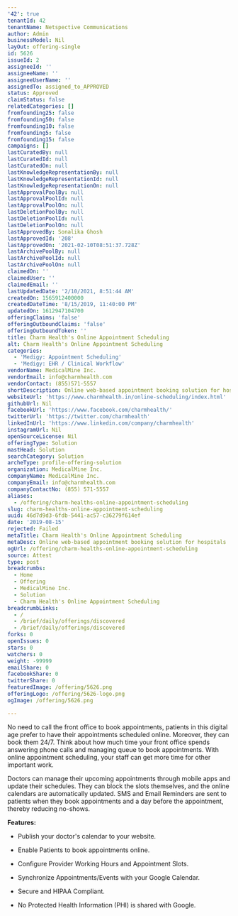 ```yaml
---
'42': true
tenantId: 42
tenantName: Netspective Communications
author: Admin
businessModel: Nil
layOut: offering-single
id: 5626
issueId: 2
assigneeId: ''
assigneeName: ''
assigneeUserName: ''
assignedTo: assigned_to_APPROVED
status: Approved
claimStatus: false
relatedCategories: []
fromfounding25: false
fromfounding50: false
fromfounding10: false
fromfounding5: false
fromfounding15: false
campaigns: []
lastCuratedBy: null
lastCuratedId: null
lastCuratedOn: null
lastKnowledgeRepresentationBy: null
lastKnowledgeRepresentationId: null
lastKnowledgeRepresentationOn: null
lastApprovalPoolBy: null
lastApprovalPoolId: null
lastApprovalPoolOn: null
lastDeletionPoolBy: null
lastDeletionPoolId: null
lastDeletionPoolOn: null
lastApprovedBy: Sonalika Ghosh
lastApprovedId: '208'
lastApprovedOn: '2021-02-10T08:51:37.728Z'
lastArchivePoolBy: null
lastArchivePoolId: null
lastArchivePoolOn: null
claimedOn: ''
claimedUser: ''
claimedEmail: ''
lastUpdatedDate: '2/10/2021, 8:51:44 AM'
createdOn: 1565912400000
createdDateTime: '8/15/2019, 11:40:00 PM'
updatedOn: 1612947104700
offeringClaims: 'false'
offeringOutboundClaims: 'false'
offeringOutboundToken: ''
title: Charm Health's Online Appointment Scheduling
alt: Charm Health's Online Appointment Scheduling
categories:
  - 'Medigy: Appointment Scheduling'
  - 'Medigy: EHR / Clinical Workflow'
vendorName: MedicalMine Inc.
vendorEmail: info@charmhealth.com
vendorContact: (855)571-5557
shortDescription: Online web-based appointment booking solution for hospitals
websiteUrl: 'https://www.charmhealth.in/online-scheduling/index.html'
githubUrl: Nil
facebookUrl: 'https://www.facebook.com/charmhealth/'
twitterUrl: 'https://twitter.com/charmhealth'
linkedInUrl: 'https://www.linkedin.com/company/charmhealth'
instagramUrl: Nil
openSourceLicense: Nil
offeringType: Solution
mastHead: Solution
searchCategory: Solution
archeType: profile-offering-solution
organization: MedicalMine Inc.
companyName: MedicalMine Inc.
companyEmail: info@charmhealth.com
companyContactNo: (855) 571-5557
aliases:
  - /offering/charm-healths-online-appointment-scheduling
slug: charm-healths-online-appointment-scheduling
uuid: 46d7d9d3-6fdb-5441-ac57-c36279f614ef
date: '2019-08-15'
rejected: Failed
metaTitle: Charm Health's Online Appointment Scheduling
metaDesc: Online web-based appointment booking solution for hospitals
ogUrl: /offering/charm-healths-online-appointment-scheduling
source: Attest
type: post
breadcrumbs:
  - Home
  - Offering
  - MedicalMine Inc.
  - Solution
  - Charm Health's Online Appointment Scheduling
breadcrumbLinks:
  - /
  - /brief/daily/offerings/discovered
  - /brief/daily/offerings/discovered
forks: 0
openIssues: 0
stars: 0
watchers: 0
weight: -99999
emailShare: 0
facebookShare: 0
twitterShare: 0
featuredImage: /offering/5626.png
offeringLogo: /offering/5626-logo.png
ogImage: /offering/5626.png

---
```

No need to call the front office to book appointments, patients in this digital age prefer to have their appointments scheduled online. Moreover, they can book them 24/7. Think about how much time your front office spends answering phone calls and managing queue to book appointments. With online appointment scheduling, your staff can get more time for other important work.

Doctors can manage their upcoming appointments through mobile apps and update their schedules. They can block the slots themselves, and the online calendars are automatically updated. SMS and Email Reminders are sent to patients when they book appointments and a day before the appointment, thereby reducing no-shows.

**Features:**

* Publish your doctor's calendar to your website.

* Enable Patients to book appointments online.

* Configure Provider Working Hours and Appointment Slots.

* Synchronize Appointments/Events with your Google Calendar.

* Secure and HIPAA Compliant.

* No Protected Health Information (PHI) is shared with Google.